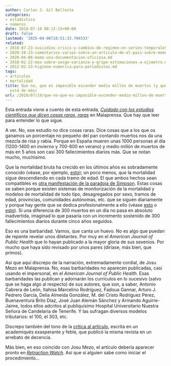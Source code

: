 ```yaml
---
author: Carlos J. Gil Bellosta
categories:
- estadística
- números
date: 2018-07-19 08:13:13+00:00
draft: false
lastmod: '2025-04-06T18:51:33.794533'
related:
- 2018-07-23-suicidios-crisis-y-cambios-de-regimen-en-series-temporales.md
- 2020-10-23-comentarios-varios-sobre-un-articulo-de-el-pais-sobre-momo.md
- 2020-04-08-momo-una-documentacion-oficiosa.md
- 2018-02-22-mas-sobre-sesgo-varianza-y-gripe-estimaciones-a-ojimetro.md
- 2012-02-23-higiene-numerica-para-periodistas.md
tags:
- artículos
- mortalidad
title: Que no, que es imposible esconder medio millón de muertos (y que la cordialidad
  está de más)
url: /2018/07/19/que-no-que-es-imposible-esconder-medio-millon-de-muertos-y-que-la-cordialidad-esta-de-mas/
---
```


Esta entrada viene a cuento de esta entrada, [_Cuidado con los estudios científicos que dicen cosas raras, raras_](http://www.malaprensa.com/2018/07/cuidado-con-los-estudios-cientificos.html) en Malaprensa. Que hay que leer para entender lo que sigue.

A ver. No, ese estudio no dice cosas raras. Dice cosas que a los que os ganamos un porcentaje no pequeño del pan contando muertos nos da una mezcla de risa y rabia. Porque en España mueren unas 1000 personas al día (1200-1400 en invierno y 700-800 en verano) y medio millón de muertos de más en 5 años son casi 300 fallecimientos diarios más. Que se notan mucho, muchísimo.

Que la mortalidad bruta ha crecido en los últimos años es sobradamente conocido (véase, por ejemplo, [esto](https://elpais.com/politica/2017/02/27/actualidad/1488187547_664838.html)); un poco menos, que la mortalidad sigue descendiendo en cada tramo de edad. El que ambos hechos sean compatibles es [otra manifestación de la paradoja de Simpson](https://datanalytics.com/2017/12/01/simpson-de-nuevo-ahora-con-la-mortalidad/). Estas cosas se saben porque existen sistemas de monitorización de la mortalidad y modelos de mortalidad de todo tipo, desagregados por sexo, tramos de edad, provincias, comunidades autónomas, etc. que se siguen diariamente y porque hay gente que se dedica profesionalmente a ello (véase [esto](http://www.euromomo.eu/index.html) o [esto](https://datanalytics.com/2017/09/21/no-lo-busqueis-porque-no-existe/)). Si una diferencia de 300 muertos en un día no pasa en absoluto inadvertida, imaginad lo que pasaría con un incremento sostenido de 300 fallecimientos diarios durante cinco años seguidos.

Eso es una barbaridad. Vamos, que canta un huevo. No es algo que puedan de repente revelar unos diletantes. Por muy en el _American Journal of Public Health_ que lo hayan publicado a la mayor gloria de sus sexenios. Por mucho que haya sido revisado por unos pares (diríase, más bien, que primos).

Así que aquí discrepo de la narración, extremadamente cordial, de Josu Mezo en Malaprensa. No, esas barbaridades no aparecen publicadas, casi usando el impersonal, en el _American Journal of Public Health_. Esas barbaridades las publican y adornarán los currículos en lo sucesivo (salvo que se haga algo al respecto) de sus autores, que son, a saber, Antonio Cabrera de León, Itahisa Marcelino Rodríguez, Fadoua Gannar, Arturo J. Pedrero García, Delia Almeida González, M. del Cristo Rodríguez Pérez, Buenaventura Brito Díaz, José Juan Alemán Sánchez y Armando Aguirre-Jaime, todos ellos adcritos al publiquísimo Hospital Universitario Nuestra Señora de Candelaria de Tenerife. Y las sufragan diversos modelos tributarios: el 100, el 303, etc.

Discrepo también del tono de la [crítica al artículo](https://ajph.aphapublications.org/doi/full/10.2105/AJPH.2018.304507), escrita en un academiqués exasperante y feble, que publicó la misma revista en un arrebato de decencia.

Más bien, en eso coincido con Josu Mezo, el artículo debería aparecer pronto en [_Retraction Watch_](https://retractionwatch.com/). Así que si alguien sabe como iniciar el procedimiento...